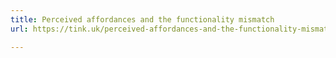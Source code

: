 ```yaml
---
title: Perceived affordances and the functionality mismatch
url: https://tink.uk/perceived-affordances-and-the-functionality-mismatch/

---
```

